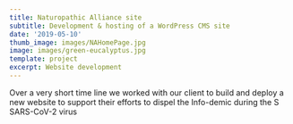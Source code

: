```yaml
---
title: Naturopathic Alliance site
subtitle: Development & hosting of a WordPress CMS site
date: '2019-05-10'
thumb_image: images/NAHomePage.jpg
image: images/green-eucalyptus.jpg
template: project
excerpt: Website development
---
```

Over a very short time line we worked with our client to build and deploy a new website to support their efforts to dispel the Info-demic during the S SARS-CoV-2 virus